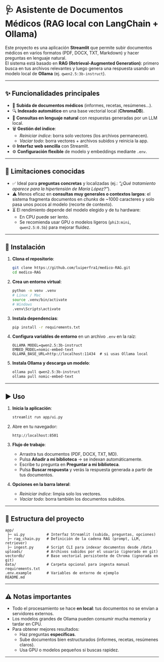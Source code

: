 # 🩺 Asistente de Documentos Médicos (RAG local con LangChain + Ollama)

Este proyecto es una aplicación **Streamlit** que permite subir documentos médicos en varios formatos (PDF, DOCX, TXT, Markdown) y hacer preguntas en lenguaje natural.  
El sistema está basado en **RAG (Retrieval-Augmented Generation)**: primero busca en tus archivos relevantes y luego genera una respuesta usando un modelo local de **Ollama** (ej. `qwen2.5:3b-instruct`).

---

## ✨ Funcionalidades principales
- 📂 **Subida de documentos médicos** (informes, recetas, resúmenes…).  
- 🔍 **Indexado automático** en una base vectorial local (**ChromaDB**).  
- 💬 **Consultas en lenguaje natural** con respuestas generadas por un LLM local.  
- 🗑️ **Gestión del índice**:  
  - *Reiniciar índice*: borra solo vectores (los archivos permanecen).  
  - *Vaciar todo*: borra vectores + archivos subidos y reinicia la app.  
- 🌐 **Interfaz web sencilla** con Streamlit.  
- ⚙️ **Configuración flexible** de modelo y embeddings mediante `.env`.  

---

## 📌 Limitaciones conocidas
- ✅ Ideal para **preguntas concretas** y localizadas (ej.: *“¿Qué tratamiento aparece para la hipertensión de María López?”*).  
- ⚠️ Menos eficaz en **consultas muy generales o contextos largos**: el sistema fragmenta documentos en *chunks* de ~1000 caracteres y solo pasa unos pocos al modelo (recorte de contexto).  
- ⏳ El rendimiento depende del modelo elegido y de tu hardware:
  - En CPU puede ser lento.  
  - Se recomienda usar GPU o modelos ligeros (`phi3:mini`, `qwen2.5:0.5b`) para mejorar fluidez.  

---

## 🚀 Instalación

1. **Clona el repositorio**:
   ```bash
   git clone https://github.com/luiperfra1/medico-RAG.git
   cd medico-RAG
   ```

2. **Crea un entorno virtual**:
   ```bash
   python -m venv .venv
   # Linux / Mac
   source .venv/bin/activate
   # Windows
   .venv\Scripts\activate
   ```

3. **Instala dependencias**:
   ```bash
   pip install -r requirements.txt
   ```

4. **Configura variables de entorno** en un archivo `.env` en la raíz:
   ```env
   OLLAMA_MODEL=qwen2.5:3b-instruct
   EMBED_MODEL=nomic-embed-text
   OLLAMA_BASE_URL=http://localhost:11434  # si usas Ollama local
   ```

5. **Instala Ollama y descarga un modelo**:
   ```bash
   ollama pull qwen2.5:3b-instruct
   ollama pull nomic-embed-text
   ```

---

## ▶️ Uso

1. **Inicia la aplicación**:
   ```bash
   streamlit run app/ui.py
   ```

2. Abre en tu navegador:
   ```
   http://localhost:8501
   ```

3. **Flujo de trabajo**:
   - Arrastra tus documentos (PDF, DOCX, TXT, MD).  
   - Pulsa **Añadir a mi biblioteca** → se indexan automáticamente.  
   - Escribe tu pregunta en **Preguntar a mi biblioteca**.  
   - Pulsa **Buscar respuesta** y verás la respuesta generada a partir de tus documentos.  

4. **Opciones en la barra lateral**:
   - *Reiniciar índice*: limpia solo los vectores.  
   - *Vaciar todo*: borra también los documentos subidos.  

---

## 📂 Estructura del proyecto

```
app/
 ├─ ui.py          # Interfaz Streamlit (subida, preguntas, opciones)
 ├─ rag_chain.py   # Definición de la cadena RAG (prompt, LLM, retriever)
 ├─ ingest.py      # Script CLI para indexar documentos desde /data
uploads/           # Archivos subidos por el usuario (ignorado en git)
vectordb/          # Base vectorial persistente de Chroma (ignorada en git)
data/              # Carpeta opcional para ingesta manual
requirements.txt
.env.example       # Variables de entorno de ejemplo
README.md
```

---

## ⚠️ Notas importantes
- Todo el procesamiento se hace **en local**: tus documentos no se envían a servidores externos.  
- Los modelos grandes de Ollama pueden consumir mucha memoria y tardar en CPU.  
- Para obtener mejores resultados:  
  - Haz preguntas **específicas**.  
  - Sube documentos bien estructurados (informes, recetas, resúmenes claros).  
  - Usa GPU o modelos pequeños si buscas rapidez.  

---

